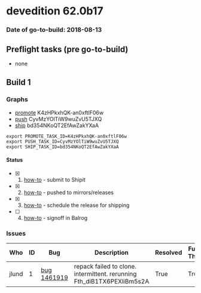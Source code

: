 # devedition 62.0b17

### Date of go-to-build: 2018-08-13

## Preflight tasks (pre go-to-build)
- none

## Build 1  

### Graphs
* [promote](https://tools.taskcluster.net/push-inspector/#/K4zHPkxhQK-an0xftlF06w) K4zHPkxhQK-an0xftlF06w
* [push](https://tools.taskcluster.net/push-inspector/#/CyvMzYOlTiW9wuZvU5TJXQ) CyvMzYOlTiW9wuZvU5TJXQ
* [ship](https://tools.taskcluster.net/push-inspector/#/bd354NKoQT2EfAwZakYXaA) bd354NKoQT2EfAwZakYXaA
```
export PROMOTE_TASK_ID=K4zHPkxhQK-an0xftlF06w
export PUSH_TASK_ID=CyvMzYOlTiW9wuZvU5TJXQ
export SHIP_TASK_ID=bd354NKoQT2EfAwZakYXaA
```


#### Status
- [x] 1.  [how-to](https://wiki.mozilla.org/Release:Release_Automation_on_Mercurial:Starting_a_Release#Submit_to_Ship_It)  - submit to Shipit
- [x] 2.  [how-to](https://github.com/mozilla-releng/releasewarrior-2.0/blob/master/docs/release-promotion/desktop/howto.md#push-artifacts-to-releases-directory)  - pushed to mirrors/releases
- [x] 3.  [how-to](https://github.com/mozilla-releng/releasewarrior-2.0/blob/master/docs/release-promotion/desktop/howto.md#ship-the-release)  - schedule the release for shipping
- [ ] 4.  [how-to](https://github.com/mozilla-releng/releasewarrior-2.0/blob/master/docs/release-promotion/desktop/howto.md#obtain-sign-offs-for-changes)  - signoff in Balrog

### Issues
| Who                 | ID               | Bug                                                                 | Description                | Resolved                | Future Threat                |
| ------------------- | ---------------- | ------------------------------------------------------------------- | -------------------------- | ----------------------- | ---------------------------- |
| jlund  | 1 | [bug 1461919](https://bugzil.la/1461919)        | repack failed to clone. intermittent. rerunning Fth_diB1TX6PEXliBm5s2A | True | True |

